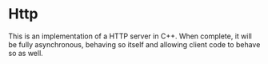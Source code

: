 # Http

This is an implementation of a HTTP server in C++.  When complete, it
will be fully asynchronous, behaving so itself and allowing client code
to behave so as well.
